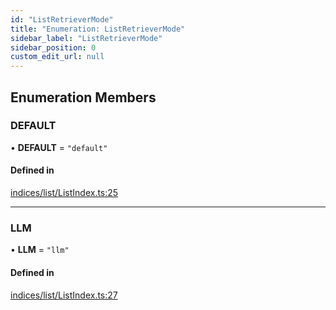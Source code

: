 ```yaml
---
id: "ListRetrieverMode"
title: "Enumeration: ListRetrieverMode"
sidebar_label: "ListRetrieverMode"
sidebar_position: 0
custom_edit_url: null
---
```


## Enumeration Members

### DEFAULT

• **DEFAULT** = ``"default"``

#### Defined in

[indices/list/ListIndex.ts:25](https://github.com/run-llama/LlamaIndexTS/blob/2db8a8c/packages/core/src/indices/list/ListIndex.ts#L25)

___

### LLM

• **LLM** = ``"llm"``

#### Defined in

[indices/list/ListIndex.ts:27](https://github.com/run-llama/LlamaIndexTS/blob/2db8a8c/packages/core/src/indices/list/ListIndex.ts#L27)
